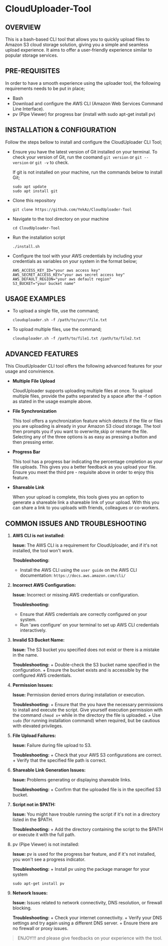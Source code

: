 # CloudUploader-Tool

## OVERVIEW

This is a bash-based CLI tool that allows you to quickly upload files to Amazon S3 cloud storage solution, giving you a simple and seamless upload experience. It aims to offer a user-friendly experience similar to popular storage services.

 
## PRE-REQUISITES

In order to have a smooth experience using the uploader tool, the following requirements needs to be put in place;

+ Bash
+ Download and configure the AWS CLI (Amazon Web Services Command Line Interface).
+ pv (Pipe Viewer) for progress bar (install with sudo apt-get install pv)


## INSTALLATION & CONFIGURATION

Follow the steps bellow to install and configure the CloudUploader CLI Tool;

+ Ensure you have the latest version of Git installed on your terminal. To check your version of Git, run the coomand `git version` or `git --version` or `git -v` to check.

   If git is not installed on your machine, run the commands below to install Git;

	 ```
	 sudo apt update
	 sudo apt install git
	 ```

+ Clone this  repository

	```
	git clone https://github.com/YekAz/CloudUploader-Tool
	```

+ Navigate to the tool directory on your machine

	```
	cd CloudUploader-Tool
	```

+ Run the installation script

	```
	./install.sh
	```

+ Configure the tool with your AWS credentials by including your credentials as variables on your system in the format below;

	```
	AWS_ACCESS_KEY_ID="your aws access key"
	AWS_SECRET_ACCESS_KEY="your aws secret access key"
	AWS_DEFAULT_REGION="your aws default region"
	S3_BUCKET="your bucket name"
	```

	
## USAGE EXAMPLES

+ To upload a single file, use the command;

	```
	clouduploader.sh -f /path/to/your/file.txt
	```

+ To upload multiple files, use the command;

	```
	clouduploader.sh -f /path/to/file1.txt /path/to/file2.txt
	```


## ADVANCED FEATURES

This CloudUploader CLI tool offers the following advanced features for your usage and convinience.

+ **Multiple File Upload**

   CloudUploader supports uploading multiple files at once. To upload multiple files, provide the paths separated by a space after the -f option as stated in the usage example above.

+ **File Synchronization**

   This tool offers a synchronization feature which detects if the file or files you are uploading is already in your Amazon S3 cloud storage. The tool then prompts you if you want to overwrite,skip or rename the file. Selecting any of the three options is as easy as pressing a button and then pressing enter.

+ **Progress Bar**

   This tool has a progress bar indicating the percentage cmpletion as your file uploads. This gives you a better feedback as you upload your file. Ensure you meet the third  pre - requisite above in order to enjoy this feature.

+ **Shareable Link**

   When your upload is complete, this tools gives you an option to generate a shareable link a shareable link of your upload. With this you can share a link to you uploads with friends, colleagues or co-workers.


## COMMON ISSUES AND TROUBLESHOOTING

1. **AWS CLI is not installed:**

   **Issue:** The AWS CLI is a requirement for CloudUploader, and if it's not installed, the tool won't work.
 
   **Troubleshooting:**
   * Install the AWS CLI using the `user guide` on the AWS CLI documentation: `https://docs.aws.amazon.com/cli/`

2. **Incorrect AWS Configuration:**

   **Issue:** Incorrect or missing AWS credentials or configuration.

   **Troubleshooting:**
   - Ensure that AWS credentials are correctly configured on your system.
	+ Run 'aws configure' on your terminal to set up AWS CLI credentials interactively.

3. **Invalid S3 Bucket Name:**

 	**Issue:** The S3 bucket you specified does not exist or there is a mistake in the name.

 	**Troubleshooting:**
        + Double-check the S3 bucket name specified in the configuration.
        + Ensure the bucket exists and is accessible by the configured AWS credentials.

4. **Permission Issues:**

 	**Issue:** Permission denied errors during installation or execution.

 	**Troubleshooting:**
        + Ensure that the you have the necessary permissions to install and execute the script. Give yourself execution permission with the command `chmod x+` while in the directory the file is uploaded.
        + Use `sudo` (for running installation command) when required, but be cautious with elevated privileges.

5. **File Upload Failures:**

 	**Issue:** Failure during file upload to S3.

 	**Troubleshooting:**
        + Check that your AWS S3 configurations are correct.
        + Verify that the specified file path is correct.

6. **Shareable Link Generation Issues:**

 	**Issue:** Problems generating or displaying shareable links.

 	**Troubleshooting:**
        + Confirm that the uploaded file is in the specified S3 bucket.

7. **Script not in $PATH:**

  	**Issue:** You might have trouble running the script if it's not in a directory listed in the $PATH.

  	**Troubleshooting:**
        + Add the directory containing the script to the $PATH or execute it with the full path.

8. pv (Pipe Viewer) is not installed:

  	**Issue:** pv is used for the progress bar feature, and if it's not installed, you won't see a progress indicator.

  	**Troubleshooting:**
        + Install pv using the package manager for your system

	```
	sudo apt-get install pv
	```

9. 	**Network Issues:**

  	**Issue:** Issues related to network connectivity, DNS resolution, or firewall blocking.

  	**Troubleshooting:**
        + Check your internet connectivity.
        + Verify your DNS settings and try again using a different DNS server.
        + Ensure there are no firewall or proxy issues. 


 > ENJOY!!! and please give feedbacks on your experience with the tool.
